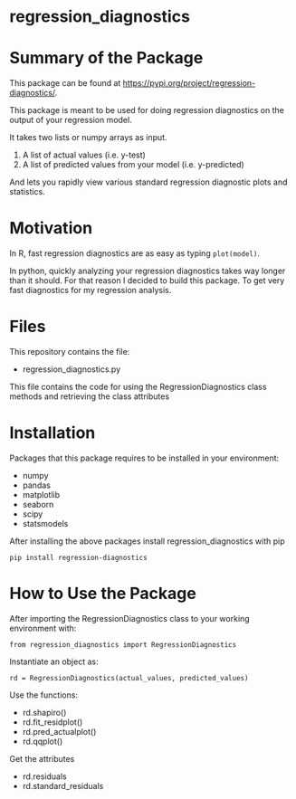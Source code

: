# regression_diagnostics

# Summary of the Package

This package can be found at https://pypi.org/project/regression-diagnostics/.

This package is meant to be used for doing regression diagnostics on the output of your regression model.

It takes two lists or numpy arrays as input.

1. A  list of actual values (i.e. y-test)
2. A list of predicted values from your model (i.e. y-predicted)

And lets you rapidly view various standard regression diagnostic plots and statistics.

# Motivation

In R, fast regression diagnostics are as easy as typing `plot(model)`.

In python, quickly analyzing your regression diagnostics takes way longer than it should. For that reason I decided to build this package. To get very fast diagnostics for my regression analysis.

# Files

This repository contains the file:

- regression_diagnostics.py

This file contains the code for using the RegressionDiagnostics class methods and retrieving the class attributes

# Installation

Packages that this package requires to be installed in your environment:

- numpy
- pandas
- matplotlib
- seaborn
- scipy
- statsmodels

After installing the above packages install regression_diagnostics with pip

`pip install regression-diagnostics`

# How to Use the Package

After importing the RegressionDiagnostics class to your working environment with:

`from regression_diagnostics import RegressionDiagnostics`

Instantiate an object as:

`rd = RegressionDiagnostics(actual_values, predicted_values)`

Use the functions:

- rd.shapiro()
- rd.fit_residplot()
- rd.pred_actualplot()
- rd.qqplot()

Get the attributes

- rd.residuals
- rd.standard_residuals
